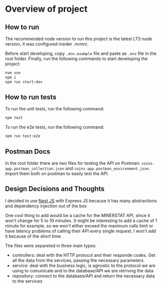 # Overview of project

## How to run

The recommended node version to run this project is the latest LTS node version, it was configured insider .nvmrc.

Before start developing, copy `.env.example` file and paste as `.env` file in the root folder. Finally, run the following commands to start developing the project:

```bash
nvm use
npm i
npm run start:dev
```

## How to run tests

To run the unit tests, run the following command:

```bash
npm test
```

To run the e2e tests, run the following command:

```bash
npm run test:e2e
```

## Postman Docs

In the root folder there are two files for testing the API on Postman: `coins-app.postman_collection.json` and `coins-app.postman_environment.json`. Import them both on postman to easily test the API.

## Design Decisions and Thoughts

I decided to use [Nest JS](https://docs.nestjs.com/) with Express JS because it has many abstractions and dependency injection out of the box

One cool thing to add would be a cache for the MINERSTAT API, since it won't change for 5 to 10 minutes. It might be interesting to add a cache of 1 minute for example, so we won't either exceed the maximum calls limit or have latency problems of calling their API every single request. I won't add it because of the short time.

The files were separeted in three main types:

- controllers: deal with the HTTP protocol and their responde codes. Get all the data from the services, passing the necessary parameters.
- service: deal with the business logic, is agnostic to the protocol we are using to comunicate and to the database/API we are retriving the data
- repository: connect to the database/API and return the necessary data to the services
